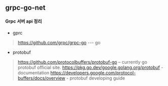 ## grpc-go-net

#### Grpc 서버 api 정리

* gprc
> https://github.com/grpc/grpc-go   --- go
>
> 
* protobuf 
> https://github.com/protocolbuffers/protobuf-go – currently go protobuf official site.
> https://pkg.go.dev/google.golang.org/protobuf  - documentation
> https://developers.google.com/protocol-buffers/docs/overview - protobuf developing guide
